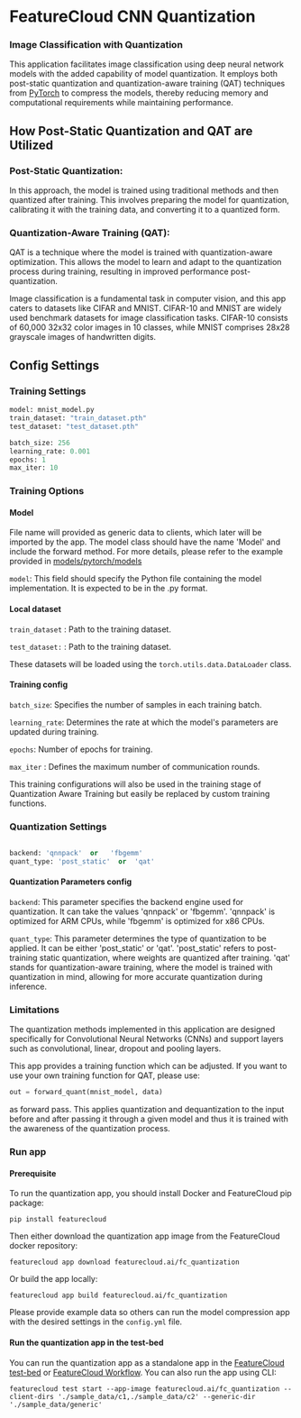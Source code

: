 # FeatureCloud CNN Quantization
### Image Classification with Quantization

This application facilitates image classification using deep neural network models with the added capability of model quantization. It employs both post-static quantization and quantization-aware training (QAT) techniques from [PyTorch](https://pytorch.org/docs/stable/quantization.html) to compress the models, thereby reducing memory and computational requirements while maintaining performance.

## How Post-Static Quantization and QAT are Utilized

### Post-Static Quantization: 
In this approach, the model is trained using traditional methods and then quantized after training. This involves preparing the model for quantization, calibrating it with the training data, and converting it to a quantized form.
### Quantization-Aware Training (QAT):
QAT is a technique where the model is trained with quantization-aware optimization. This allows the model to learn and adapt to the quantization process during training, resulting in improved performance post-quantization.

Image classification is a fundamental task in computer vision, and this app caters to datasets like CIFAR and MNIST. CIFAR-10 and MNIST are widely used benchmark datasets for image classification tasks. CIFAR-10 consists of 60,000 32x32 color images in 10 classes, while MNIST comprises 28x28 grayscale images of handwritten digits.




## Config Settings
### Training Settings
```python
model: mnist_model.py
train_dataset: "train_dataset.pth"
test_dataset: "test_dataset.pth"

batch_size: 256
learning_rate: 0.001
epochs: 1
max_iter: 10
```
### Training Options
#### Model
File name will provided as generic data to clients, which later will be imported by the app. The model class should have the name 'Model' and include the forward method. For more details, please refer to the example provided in [models/pytorch/models](/data/sample_data/generic/cnn.py) 

`model`: This field should specify the Python file containing the model implementation. It is expected to be in the .py format.

#### Local dataset

`train_dataset` :  Path to the training dataset.

`test_dataset:` :  Path to the training dataset.

These datasets will be loaded using the `torch.utils.data.DataLoader` class.


#### Training config
`batch_size`: Specifies the number of samples in each training batch.

`learning_rate`: Determines the rate at which the model's parameters are updated during training.

`epochs`: Number of epochs for training.

`max_iter` : Defines the maximum number of communication rounds.

This training configurations will also be used in the training stage of Quantization Aware Training but easily be replaced by custom training functions.




### Quantization Settings 
```python

backend: 'qnnpack'  or   'fbgemm'
quant_type: 'post_static'  or  'qat'

```

#### Quantization Parameters config

`backend`: This parameter specifies the backend engine used for quantization. It can take the values 'qnnpack' or 'fbgemm'. 'qnnpack' is optimized for ARM CPUs, while 'fbgemm' is optimized for x86 CPUs.

`quant_type`: This parameter determines the type of quantization to be applied. It can be either 'post_static' or 'qat'. 'post_static' refers to post-training static quantization, where weights are quantized after training. 'qat' stands for quantization-aware training, where the model is trained with quantization in mind, allowing for more accurate quantization during inference.



### Limitations

The quantization methods implemented in this application are designed specifically for Convolutional Neural Networks (CNNs) and support layers such as convolutional, linear, dropout and pooling layers. 

This app provides a training function which can be adjusted. If you want to use your own training function for QAT, please use:

```python
out = forward_quant(mnist_model, data)
```
as forward pass. This applies quantization and dequantization to the input before and after passing it through a given model and thus it is trained with the awareness of the quantization process.

### Run app

#### Prerequisite

To run the quantization app, you should install Docker and FeatureCloud pip package:

```shell
pip install featurecloud
```

Then either download the quantization app image from the FeatureCloud docker repository:

```shell
featurecloud app download featurecloud.ai/fc_quantization
```

Or build the app locally:

```shell
featurecloud app build featurecloud.ai/fc_quantization
```

Please provide example data so others can run the model compression app with the desired settings in the `config.yml` file.

#### Run the quantization app in the test-bed

You can run the quantization app as a standalone app in the [FeatureCloud test-bed](https://featurecloud.ai/development/test) or [FeatureCloud Workflow](https://featurecloud.ai/projects). You can also run the app using CLI:

```shell
featurecloud test start --app-image featurecloud.ai/fc_quantization --client-dirs './sample_data/c1,./sample_data/c2' --generic-dir './sample_data/generic'
```
